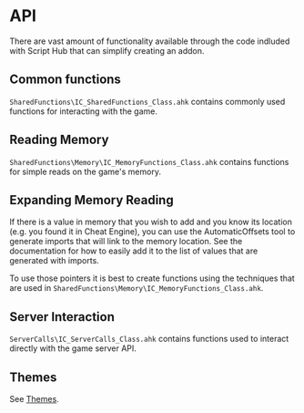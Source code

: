 # API

There are vast amount of functionality available through the code indluded with Script Hub that can simplify creating an addon.

## Common functions
``SharedFunctions\IC_SharedFunctions_Class.ahk`` contains commonly used functions for interacting with the game.

## Reading Memory
``SharedFunctions\Memory\IC_MemoryFunctions_Class.ahk`` contains functions for simple reads on the game's memory. 

## Expanding Memory Reading 
If there is a value in memory that you wish to add and you know its location (e.g. you found it in Cheat Engine), you can use the AutomaticOffsets tool to generate imports that will link to the memory location. See the documentation for how to easily add it to the list of values that are generated with imports.

To use those pointers it is best to create functions using the techniques that are used in ``SharedFunctions\Memory\IC_MemoryFunctions_Class.ahk``.

## Server Interaction
``ServerCalls\IC_ServerCalls_Class.ahk`` contains functions used to interact directly with the game server API.

## Themes
See [Themes](./Themes.md).
